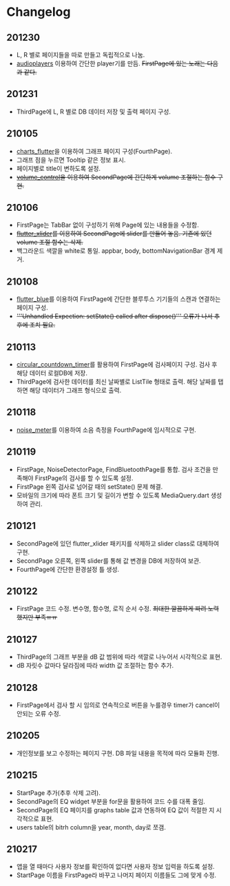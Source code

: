 # Changelog

## 201230
- L, R 별로 페이지들을 따로 만들고 독립적으로 나눔.
- [audioplayers](https://pub.dev/packages/audioplayers) 이용하여 간단한 player기를 만듬. ~~FirstPage에 있는 노래는 다음과 같다.~~

## 201231
- ThirdPage에 L, R 별로 DB 데이터 저장 및 출력 페이지 구성.

## 210105
- [charts_flutter](https://pub.dev/packages/charts_flutter)을 이용하여 그래프 페이지 구성(FourthPage).
- 그래프 점을 누르면 Tooltip 같은 정보 표시.
- 페이지별로 title이 변하도록 설정.
- ~~[volume_control](https://pub.dev/packages/volume_control)을 이용하여 SecondPage에 간단하게 volume 조절하는 함수 구현.~~

## 210106
- FirstPage는 TabBar 없이 구성하기 위해 Page에 있는 내용들을 수정함.
- ~~[flutter_xlider](https://pub.dev/packages/flutter_xlider)를 이용하여 SecondPage에 slider를 만들어 놓음. 기존에 있던 volume 조절 함수는 삭제.~~
- 백그라운드 색깔을 white로 통일. appbar, body, bottomNavigationBar 경계 제거.

## 210108
- [flutter_blue](https://pub.dev/packages/flutter_blue)를 이용하여 FirstPage에 간단한 블루투스 기기들의 스캔과 연결하는 페이지 구성.
- ~~'''Unhandled Expection: setState() called after dispose()''' 오류가 나서 추후에 조치 필요.~~

## 210113
- [circular_countdown_timer](https://pub.dev/packages/circular_countdown_timer)를 활용하여 FirstPage에 검사페이지 구성. 검사 후 해당 데이터 로컬DB에 저장.
- ThirdPage에 검사한 데이터를 최신 날짜별로 ListTile 형태로 출력. 해당 날짜를 탭하면 해당 데이터가 그래프 형식으로 출력.

## 210118
- [noise_meter](https://pub.dev/packages/noise_meter)를 이용하여 소음 측정을 FourthPage에 임시적으로 구현.

## 210119
- FirstPage, NoiseDetectorPage, FindBluetoothPage를 통합. 검사 조건을 만족해야 FirstPage의 검사를 할 수 있도록 설정.
- FirstPage 왼쪽 검사로 넘어갈 때의 setState() 문제 해결.
- 모바일의 크기에 따라 폰트 크기 및 길이가 변할 수 있도록 MediaQuery.dart 생성하여 관리.

## 210121
- SecondPage에 있던 flutter_xlider 패키지를 삭제하고 slider class로 대체하여 구현.
- SecondPage 오른쪽, 왼쪽 slider를 통해 값 변경을 DB에 저장하여 보관.
- FourthPage에 간단한 환경설정 틀 생성.

## 210122
- FirstPage 코드 수정. 변수명, 함수명, 로직 순서 수정. ~~최대한 깔끔하게 짜려 노력했지만 부족ㅠㅠ~~

## 210127
- ThirdPage의 그래프 부분을 dB 값 범위에 따라 색깔로 나누어서 시각적으로 표현.
- dB 자릿수 값마다 달라짐에 따라 width 값 조절하는 함수 추가.

## 210128
- FirstPage에서 검사 할 시 임의로 연속적으로 버튼을 누를경우 timer가 cancel이 안되는 오류 수정.

## 210205
- 개인정보를 보고 수정하는 페이지 구현. DB 파일 내용을 목적에 따라 모듈화 진행.

## 210215
- StartPage 추가(추후 삭제 고려).
- SecondPage의 EQ widget 부분을 for문을 활용하여 코드 수를 대폭 줄임.
- SecondPage의 EQ 페이지를 graphs table 값과 연동하여 EQ 값이 적절한 지 시각적으로 표현.
- users table의 bitrh column을 year, month, day로 쪼갬.

## 210217
- 앱을 열 때마다 사용자 정보를 확인하여 없다면 사용자 정보 입력을 하도록 설정.
- StartPage 이름을 FirstPage라 바꾸고 나머지 페이지 이름들도 그에 맞게 수정.